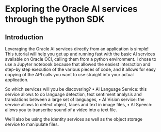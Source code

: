 # Exploring the Oracle AI services through the python SDK

## Introduction
Leveraging the Oracle AI services directly from an application is simple! This tutorial will help you get up and running fast with the basic AI services available on Oracle OCI, calling them from a python environment.  I chose to use a Jupyter notebook because that allowed the easiest interaction and step-by step execution of the various pieces of code, and it allows for easy copying of the API calls you want to use straight into your actual application.

So which services will you be discovering?
•	AI Language Service: this service allows to do language detection, text sentiment analysis and translations between a large set of languages,
•	AI Vision service: the service allows to detect object, faces and text in image files,
•	AI Speech: allows you to transcribe sound of a video into a text file.

We’ll also be using the identity services as well as the object storage service to manipulate files.  
